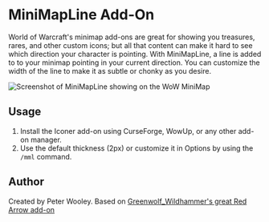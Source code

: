 # MiniMapLine Add-On

 World of Warcraft's minimap add-ons are great for showing you treasures, rares, and other custom icons; but all that content can make it hard to see which direction your character is pointing. With MiniMapLine, a line is added to to your minimap pointing in your current direction. You can customize the width of the line to make it as subtle or chonky as you desire.

 <img src="screenshots/default.png" alt="Screenshot of MiniMapLine showing on the WoW MiniMap" />

## Usage
1. Install the Iconer add-on using CurseForge, WowUp, or any other add-on manager.
2. Use the default thickness (2px) or customize it in Options by using the `/mml` command.

## Author
Created by Peter Wooley. Based on [Greenwolf_Wildhammer's great Red Arrow add-on](https://www.curseforge.com/wow/addons/red-arrow)